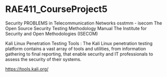 # RAE411_CourseProject5

Security PROBLEMS in Telecommunication Networks
osstmm - isecom
The Open Source Security Testing Methodology Manual 
The Institute for Security and Open Methodologies (ISECOM)


Kali Linux Penetration Testing Tools :
The Kali Linux penetration testing platform contains a vast array of tools and utilities, from information gathering to final reporting, that enable security and IT professionals to assess the security of their systems.



https://tools.kali.org/

